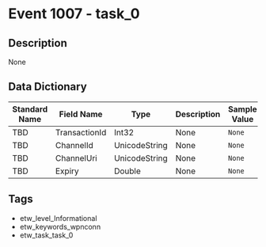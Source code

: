 # Event 1007 - task_0

## Description
None

## Data Dictionary
|Standard Name|Field Name|Type|Description|Sample Value|
|---|---|---|---|---|
|TBD|TransactionId|Int32|None|`None`|
|TBD|ChannelId|UnicodeString|None|`None`|
|TBD|ChannelUri|UnicodeString|None|`None`|
|TBD|Expiry|Double|None|`None`|

## Tags
* etw_level_Informational
* etw_keywords_wpnconn
* etw_task_task_0